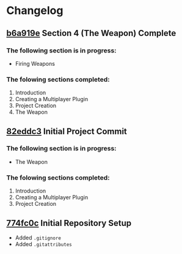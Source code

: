 # Changelog

## [b6a919e](https://github.com/kata-gatame/Blaster/commit/b6a919e5393dc8ea763971d815ddb2228bf43688) Section 4 (The Weapon) Complete

### The following section is in progress:
   - Firing Weapons

### The folowing sections completed:
   1. Introduction
   2. Creating a Multiplayer Plugin
   3. Project Creation
   4. The Weapon

## [82eddc3](https://github.com/kata-gatame/Blaster/commit/82eddc3741aab2c2c353c11955703e165a4abcaa) Initial Project Commit

### The following section is in progress:
   - The Weapon

### The folowing sections completed:
   1. Introduction
   2. Creating a Multiplayer Plugin
   3. Project Creation

## [774fc0c](https://github.com/kata-gatame/Blaster/commit/774fc0ca38a3ef22a1ccabcf47b9ff52bd1466bc) Initial Repository Setup
 - Added `.gitignore`
 - Added `.gitattributes`